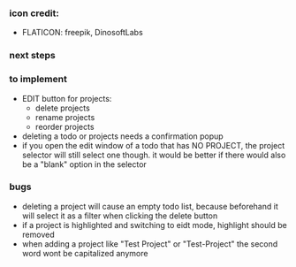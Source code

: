 ### icon credit:

- FLATICON: freepik, DinosoftLabs

### next steps

### to implement

- EDIT button for projects:
  - delete projects
  - rename projects
  - reorder projects
- deleting a todo or projects needs a confirmation popup
- if you open the edit window of a todo that has NO PROJECT, the project selector will still select one though. it would be better if there would also be a "blank" option in the selector

### bugs

- deleting a project will cause an empty todo list, because beforehand it will select it as a filter when clicking the delete button
- if a project is highlighted and switching to eidt mode, highlight should be removed
- when adding a project like "Test Project" or "Test-Project" the second word wont be capitalized anymore

